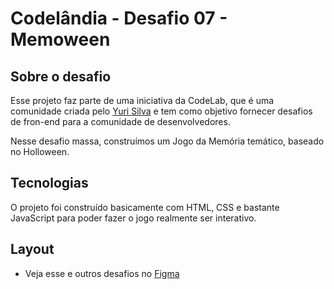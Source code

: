 # Codelândia - Desafio 07 - Memoween

## Sobre o desafio

Esse projeto faz parte de uma iniciativa da CodeLab, que é uma comunidade criada pelo [Yuri Silva](https://www.instagram.com/iuricode/) e tem como objetivo fornecer desafios de fron-end para a comunidade de desenvolvedores.

Nesse desafio massa, construímos um Jogo da Memória temático, baseado no Holloween.

## Tecnologias

O projeto foi construído basicamente com HTML, CSS e bastante JavaScript para poder fazer o jogo realmente ser interativo.

## Layout

-  Veja esse e outros desafios no [Figma](https://www.figma.com/design/Yb9IBH56g7T1hdIyZ3BMNO/Desafios---CodeLab?node-id=624-2&t=hmrBESepXKNwUW8l-0)
